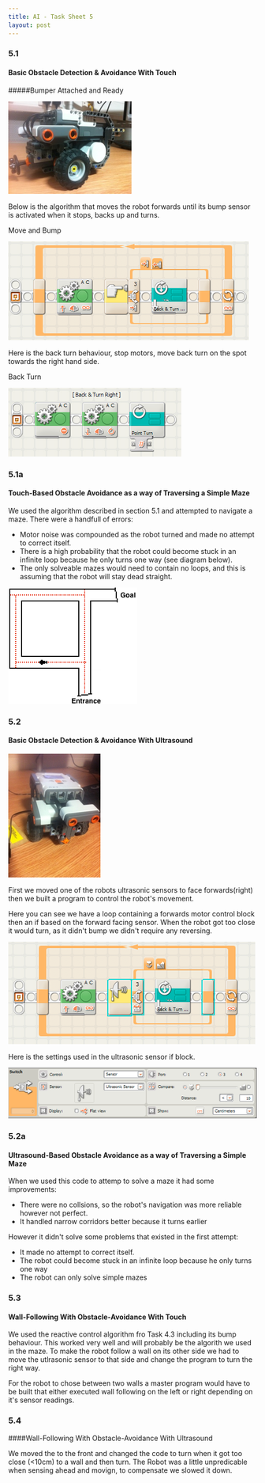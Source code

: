 ```yaml
---
title: AI - Task Sheet 5
layout: post
---
```


### 5.1
#### Basic Obstacle Detection &amp; Avoidance With Touch

#####Bumper Attached and Ready

![](/media/images/bumper.jpg)

Below is the algorithm that moves the robot forwards until its bump sensor is activated when it stops, backs up and turns.

Move and Bump

![](/media/images/bump-turn.png)

Here is the back turn behaviour, stop motors, move back turn on the spot towards the right hand side.

Back Turn

![](/media/images/back-turn.png)

### 5.1a
#### Touch-Based Obstacle Avoidance as a way of Traversing a Simple Maze

We used the algorithm described in section 5.1 and attempted to navigate a maze. There were a handfull of errors:

* Motor noise was compounded as the robot turned and made no attempt to correct itself.
* There is a high probability that the robot could become stuck in an infinite loop because he only turns one way (see diagram below).
* The only solveable mazes would need to contain no loops, and this is assuming that the robot will stay dead straight.

![](/media/images/diagram-loop-3.png)

### 5.2
#### Basic Obstacle Detection &amp; Avoidance With Ultrasound

![](/media/images/forward-ultrasonic.jpg)

First we moved one of the robots ultrasonic sensors to face forwards(right) then we built a program to control the robot's movement.

Here you can see we have a loop containing a forwards motor control block then an if based on the forward facing sensor. When the robot got too close it would turn, as it didn't bump we didn't require any reversing.

![](/media/images/forward-ultrasonic-block.png)

Here is the settings used in the ultrasonic sensor if block.

![](/media/images/ultrasonic-nav-det.png)

### 5.2a
#### Ultrasound-Based Obstacle Avoidance as a way of Traversing a Simple Maze

When we used this code to attemp to solve a maze it had some improvements:


* There were no collsions, so the robot's navigation was more reliable however not perfect.
* It handled narrow corridors better because it turns earlier

However it didn't solve some problems that existed in the first attempt:

* It made no attempt to correct itself.
* The robot could become stuck in an infinite loop because he only turns one way
* The robot can only solve simple mazes

### 5.3
#### Wall-Following With Obstacle-Avoidance With Touch

We used the reactive control algorithm fro Task 4.3 including its bump behaviour. This worked very well and will probably be the algorith we used in the maze. To make the robot follow a wall on its other side we had to move the utlrasonic sensor to that side and change the program to turn the right way.

For the robot to chose between two walls a master program would have to be built that either executed wall following on the left or right depending on it's sensor readings.

### 5.4
####Wall-Following With Obstacle-Avoidance With Ultrasound

We moved the to the front and changed the code to turn when it got too close (&lt;10cm) to a wall and then turn. The Robot was a little unpredicable when sensing ahead and movign, to compensate we slowed it down.